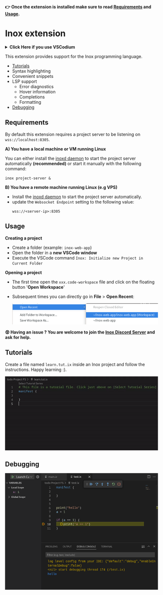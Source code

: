 **👉 Once the extension is installed make sure to read [Requirements](#requirements) and [Usage](#usage).**

# Inox extension

<details>

**<summary>Click Here if you use VSCodium</summary>**

Go on https://marketplace.visualstudio.com/items?itemName=graphr00t.inox and click on `Download Extension` to download the VSIX file for the extension:\
![image](https://user-images.githubusercontent.com/113632189/235324122-3f75a2bd-1238-4c53-9192-bcc530ab68c1.png)

You can install the extension in VSCodium by going on the **Extensions**
tab and clicking here:\
![image](https://user-images.githubusercontent.com/113632189/235324154-631e215c-1130-4da1-ae2a-a19806cd28c8.png)

</details>

This extension provides support for the Inox programming language.

- [Tutorials](#tutorials)
- Syntax highlighting
- Convenient snippets
- LSP support
  - Error diagnostics
  - Hover information
  - Completions
  - Formatting
- [Debugging](#debugging)


## Requirements

By default this extension requires a project server to be listening on `wss://localhost:8305`.

__A) You have a local machine or VM running Linux__

You can either install the [inoxd daemon](https://github.com/inoxlang/inox/blob/master/docs/inox-daemon.md) to start the project server automatically __(recommended)__ or start it manually with the following command: 
```
inox project-server &
```

__B) You have a remote machine running Linux (e.g VPS)__

- Install the [inoxd daemon](https://github.com/inoxlang/inox/blob/master/docs/inox-daemon.md) to start the project server automatically.
- update the `Websocket Endpoint` setting to the following value:
  ```
  wss://<server-ip>:8305
  ```

## Usage

**Creating a project**

- Create a folder (example: `inox-web-app`)
- Open the folder in a **new VSCode window**
- Execute the VSCode command `Inox: Initialize new Project in Current Folder`

**Opening a project**

- The first time open the `xxx.code-workspace` file and click on the floating button '**Open Workspace**'
- Subsequent times you can directly go in **File** > **Open Recent**:

  ![recent workspace](./assets/docs/recent-workspace.png)


**😡 Having an issue ? You are welcome to join the [Inox Discord Server](https://discord.gg/53YGx8GzgE) and ask for help.**

## Tutorials

Create a file named `learn.tut.ix` inside an Inox project and follow the instructions. Happy learning :).

![tutorial demo](assets/docs/tutorial-demo.gif)

## Debugging

![img](assets/docs/debug-demo.png)
